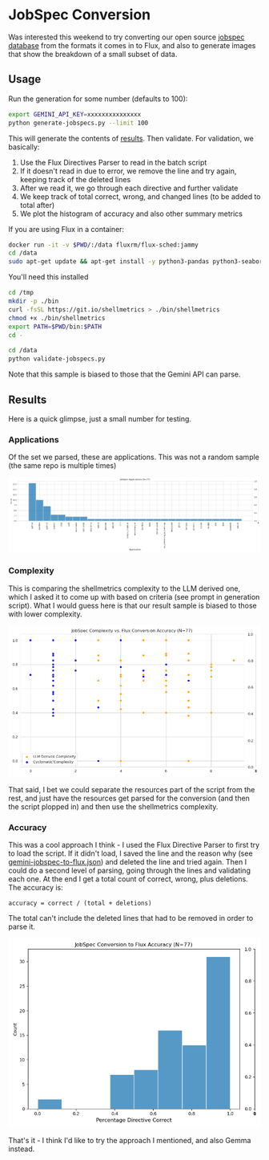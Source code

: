 # JobSpec Conversion

Was interested this weekend to try converting our open source [jobspec database](https://github.com/converged-computing/jobspec-database) from the formats it comes in to Flux, and also to generate images that show the breakdown of a small subset of data.

## Usage

Run the generation for some number (defaults to 100):

```bash
export GEMINI_API_KEY=xxxxxxxxxxxxxxx
python generate-jobspecs.py --limit 100
```

This will generate the contents of [results](results). Then validate. For validation, we basically:

1. Use the Flux Directives Parser to read in the batch script
2. If it doesn't read in due to error, we remove the line and try again, keeping track of the deleted lines
3. After we read it, we go through each directive and further validate
4. We keep track of total correct, wrong, and changed lines (to be added to total after)
5. We plot the histogram of accuracy and also other summary metrics

If you are using Flux in a container:

```bash
docker run -it -v $PWD/:/data fluxrm/flux-sched:jammy
cd /data
sudo apt-get update && apt-get install -y python3-pandas python3-seaborn
```
You'll need this installed

```bash
cd /tmp
mkdir -p ./bin
curl -fsSL https://git.io/shellmetrics > ./bin/shellmetrics
chmod +x ./bin/shellmetrics
export PATH=$PWD/bin:$PATH
cd -
```

```bash
cd /data
python validate-jobspecs.py
```

Note that this sample is biased to those that the Gemini API can parse.

## Results

Here is a quick glimpse, just a small number for testing.

### Applications

Of the set we parsed, these are applications. This was not a random sample (the same repo is multiple times)

![img/gemini-jobspec-applications.png](img/gemini-jobspec-applications.png)

### Complexity

This is comparing the shellmetrics complexity to the LLM derived one, which I asked it to come up with based on criteria (see prompt in generation script). What I would guess here is that our result sample is biased to those with lower complexity.

![img/gemini-jobspec-complexity.png](img/gemini-jobspec-complexity.png)

That said, I bet we could separate the resources part of the script from the rest, and just have the resources get parsed for the conversion (and then the script plopped in) and then use the shellmetrics complexity.

### Accuracy

This was a cool approach I think - I used the Flux Directive Parser to first try to load the script. If it didn't load, I saved the line and the reason why (see [gemini-jobspec-to-flux.json](gemini-jobspec-to-flux.json)) and deleted the line and tried again. Then I could do a second level of parsing, going through the lines and validating each one. At the end I get a total count of correct, wrong, plus deletions. The accuracy is:

```console
accuracy = correct / (total + deletions)
```

The total can't include the deleted lines that had to be removed in order to parse it.

![img/gemini-jobspec-to-flux-accuracy.png](img/gemini-jobspec-to-flux-accuracy.png)

That's it - I think I'd like to try the approach I mentioned, and also Gemma instead.
